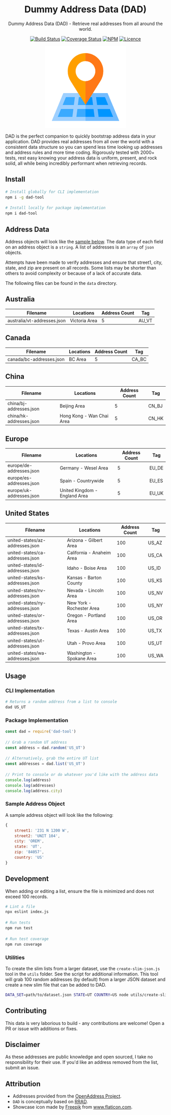 <div align="center">

# Dummy Address Data (DAD)

Dummy Address Data (DAD) - Retrieve real addresses from all around the world.

[![Build Status](https://travis-ci.com/justintime50/dad.svg?branch=master)](https://travis-ci.com/justintime50/dad)
[![Coverage Status](https://coveralls.io/repos/github/Justintime50/dad/badge.svg?branch=master)](https://coveralls.io/github/Justintime50/dad?branch=master)
[![NPM](https://img.shields.io/npm/v/dad-tool)](https://www.npmjs.com/package/dad-tool)
[![Licence](https://img.shields.io/github/license/justintime50/dad)](https://opensource.org/licenses/mit-license.php)

<img src="assets/showcase.png" alt="Showcase">

</div>

DAD is the perfect companion to quickly bootstrap address data in your application. DAD provides real addresses from all over the world with a consistent data structure so you can spend less time looking up addresses and address rules and more time coding. Rigorously tested with 2000+ tests, rest easy knowing your address data is uniform, present, and rock solid, all while being incredibly performant when retrieving records.

## Install

```bash
# Install globally for CLI implementation
npm i -g dad-tool

# Install locally for package implementation
npm i dad-tool
```

## Address Data

Address objects will look like the [sample below](#sample-address-object). The data type of each field on an address object is a `string`. A list of addresses is an `array` of `json` objects.

Attempts have been made to verify addresses and ensure that street1, city, state, and zip are present on all records. Some lists may be shorter than others to avoid complexity or because of a lack of accurate data.

The following files can be found in the `data` directory.

## Australia

| Filename                    | Locations       | Address Count | Tag    |
| --------------------------- | --------------- | ------------- | ------ |
| australia/vt-addresses.json | Victoria Area   | 5             | AU_VT  |

## Canada

| Filename                 | Locations       | Address Count | Tag    |
| ------------------------ | --------------- | ------------- | ------ |
| canada/bc-addresses.json | BC Area         | 5             | CA_BC  |

## China

| Filename                | Locations                 | Address Count | Tag    |
| ----------------------- | ------------------------- | ------------- | ------ |
| china/bj-addresses.json | Beijing Area              | 5             | CN_BJ  |
| china/hk-addresses.json | Hong Kong - Wan Chai Area | 5             | CN_HK  |

## Europe

| Filename                 | Locations                     | Address Count | Tag    |
| ------------------------ | ----------------------------- | ------------- | ------ |
| europe/de-addresses.json | Germany - Wesel Area          | 5             | EU_DE  |
| europe/es-addresses.json | Spain - Countrywide           | 5             | EU_ES  |
| europe/uk-addresses.json | United Kingdom - England Area | 5             | EU_UK  |

## United States

| Filename                        | Locations                 | Address Count | Tag    |
| ------------------------------- | ------------------------- | ------------- | ------ |
| united-states/az-addresses.json | Arizona - Gilbert Area    | 100           | US_AZ  |
| united-states/ca-addresses.json | California - Anaheim Area | 100           | US_CA  |
| united-states/id-addresses.json | Idaho - Boise Area        | 100           | US_ID  |
| united-states/ks-addresses.json | Kansas - Barton County    | 100           | US_KS  |
| united-states/nv-addresses.json | Nevada - Lincoln Area     | 100           | US_NV  |
| united-states/ny-addresses.json | New York - Rochester Area | 100           | US_NY  |
| united-states/or-addresses.json | Oregon - Portland Area    | 100           | US_OR  |
| united-states/tx-addresses.json | Texas - Austin Area       | 100           | US_TX  |
| united-states/ut-addresses.json | Utah - Provo Area         | 100           | US_UT  |
| united-states/wa-addresses.json | Washington - Spokane Area | 100           | US_WA  |

## Usage

### CLI Implementation

```bash
# Returns a random address from a list to console
dad US_UT
```

### Package Implementation

```javascript
const dad = require('dad-tool')

// Grab a random UT address
const address = dad.random('US_UT')

// Alternatively, grab the entire UT list
const addresses = dad.list('US_UT')

// Print to console or do whatever you'd like with the address data
console.log(address)
console.log(addresses)
console.log(address.city)
```

### Sample Address Object

A sample address object will look like the following:

```javascript
{
    street1: '231 N 1200 W',
    street2: 'UNIT 104',
    city: 'OREM',
    state: 'UT',
    zip: '84057',
    country: 'US'
}
```

## Development

When adding or editing a list, ensure the file is minimized and does not exceed 100 records.

```bash
# Lint a file
npx eslint index.js

# Run tests
npm run test

# Run test coverage
npm run coverage
```

### Utilities

To create the slim lists from a larger dataset, use the `create-slim-json.js` tool in the `utils` folder. See the script for additional information. This tool will grab 100 random addresses (by default) from a larger JSON dataset and create a new slim file that can be added to DAD.

```bash
DATA_SET=path/to/dataset.json STATE=UT COUNTRY=US node utils/create-slim-json.js
```

## Contributing

This data is very laborious to build - any contributions are welcome! Open a PR or issue with additions or fixes.

## Disclaimer

As these addresses are public knowledge and open sourced, I take no responsibility for their use. If you'd like an address removed from the list, submit an issue.

## Attribution

- Addresses provided from the [OpenAddress Project](https://openaddresses.io).
- `DAD` is conceptually based on [RRAD](https://github.com/EthanRBrown/rrad).
- Showcase icon made by <a href="https://www.flaticon.com/authors/freepik" title="Freepik">Freepik</a> from <a href="https://www.flaticon.com/" title="Flaticon"> www.flaticon.com</a>.
